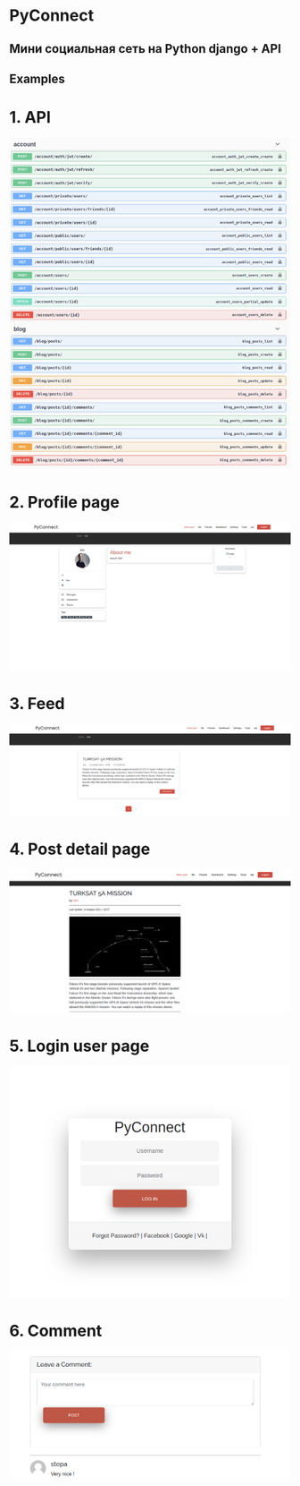 <h1>PyConnect</h1>

<h2>
Мини социальная сеть на Python django + API
</h2>

<h2>
Examples
</h2>


<h1>1. API </h1>
<img src="https://github.com/StepanGavrilov/PyConnect-Test/blob/master/images_preview/API_screen.png">


<h1>2. Profile page </h1>
<img src="https://github.com/StepanGavrilov/PyConnect-Test/blob/master/images_preview/mypage.png">


<h1>3. Feed </h1>
<img src="https://github.com/StepanGavrilov/PyConnect-Test/blob/master/images_preview/feed.png">


<h1>4. Post detail page </h1>
<img src="https://github.com/StepanGavrilov/PyConnect-Test/blob/master/images_preview/detail_post.png">


<h1>5. Login user page </h1>
<img src="https://github.com/StepanGavrilov/PyConnect-Test/blob/master/images_preview/login.png">


<h1>6. Comment </h1>
<img src="https://github.com/StepanGavrilov/PyConnect-Test/blob/master/images_preview/comment.png">






